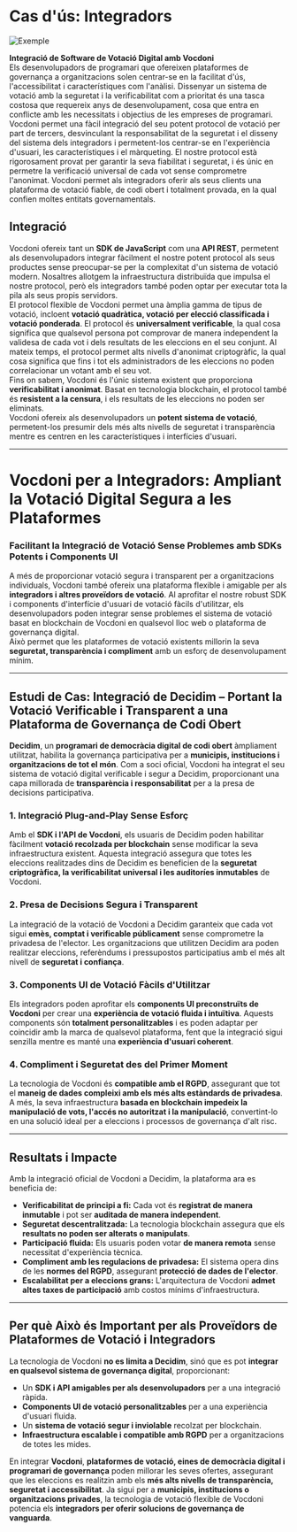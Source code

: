 # Cas d'ús: Integradors

![Exemple](/assets/software-integration.avif)

**Integració de Software de Votació Digital amb Vocdoni**  
Els desenvolupadors de programari que ofereixen plataformes de governança a organitzacions solen centrar-se en la facilitat d'ús, l'accessibilitat i característiques com l'anàlisi. Dissenyar un sistema de votació amb la seguretat i la verificabilitat com a prioritat és una tasca costosa que requereix anys de desenvolupament, cosa que entra en conflicte amb les necessitats i objectius de les empreses de programari.  
Vocdoni permet una fàcil integració del seu potent protocol de votació per part de tercers, desvinculant la responsabilitat de la seguretat i el disseny del sistema dels integradors i permetent-los centrar-se en l'experiència d'usuari, les característiques i el màrqueting. El nostre protocol està rigorosament provat per garantir la seva fiabilitat i seguretat, i és únic en permetre la verificació universal de cada vot sense comprometre l'anonimat. Vocdoni permet als integradors oferir als seus clients una plataforma de votació fiable, de codi obert i totalment provada, en la qual confien moltes entitats governamentals.

## Integració

Vocdoni ofereix tant un **SDK de JavaScript** com una **API REST**, permetent als desenvolupadors integrar fàcilment el nostre potent protocol als seus productes sense preocupar-se per la complexitat d'un sistema de votació modern. Nosaltres allotgem la infraestructura distribuïda que impulsa el nostre protocol, però els integradors també poden optar per executar tota la pila als seus propis servidors.  
El protocol flexible de Vocdoni permet una àmplia gamma de tipus de votació, incloent **votació quadràtica, votació per elecció classificada i votació ponderada**. El protocol és **universalment verificable**, la qual cosa significa que qualsevol persona pot comprovar de manera independent la validesa de cada vot i dels resultats de les eleccions en el seu conjunt. Al mateix temps, el protocol permet alts nivells d'anonimat criptogràfic, la qual cosa significa que fins i tot els administradors de les eleccions no poden correlacionar un votant amb el seu vot.  
Fins on sabem, Vocdoni és l'únic sistema existent que proporciona **verificabilitat i anonimat**. Basat en tecnologia blockchain, el protocol també és **resistent a la censura**, i els resultats de les eleccions no poden ser eliminats.  
Vocdoni ofereix als desenvolupadors un **potent sistema de votació**, permetent-los presumir dels més alts nivells de seguretat i transparència mentre es centren en les característiques i interfícies d'usuari.

---

# **Vocdoni per a Integradors: Ampliant la Votació Digital Segura a les Plataformes**

### **Facilitant la Integració de Votació Sense Problemes amb SDKs Potents i Components UI**

A més de proporcionar votació segura i transparent per a organitzacions individuals, Vocdoni també ofereix una plataforma flexible i amigable per als **integradors i altres proveïdors de votació**. Al aprofitar el nostre robust SDK i components d'interfície d'usuari de votació fàcils d'utilitzar, els desenvolupadors poden integrar sense problemes el sistema de votació basat en blockchain de Vocdoni en qualsevol lloc web o plataforma de governança digital.  
Això permet que les plataformes de votació existents millorin la seva **seguretat, transparència i compliment** amb un esforç de desenvolupament mínim.

---

## **Estudi de Cas: Integració de Decidim – Portant la Votació Verificable i Transparent a una Plataforma de Governança de Codi Obert**

**Decidim**, un **programari de democràcia digital de codi obert** àmpliament utilitzat, habilita la governança participativa per a **municipis, institucions i organitzacions de tot el món**. Com a soci oficial, Vocdoni ha integrat el seu sistema de votació digital verificable i segur a Decidim, proporcionant una capa millorada de **transparència i responsabilitat** per a la presa de decisions participativa.

### **1. Integració Plug-and-Play Sense Esforç**

Amb el **SDK i l'API de Vocdoni**, els usuaris de Decidim poden habilitar fàcilment **votació recolzada per blockchain** sense modificar la seva infraestructura existent. Aquesta integració assegura que totes les eleccions realitzades dins de Decidim es beneficien de la **seguretat criptogràfica, la verificabilitat universal i les auditoríes inmutables** de Vocdoni.

### **2. Presa de Decisions Segura i Transparent**

La integració de la votació de Vocdoni a Decidim garanteix que cada vot sigui **emès, comptat i verificable públicament** sense comprometre la privadesa de l'elector. Les organitzacions que utilitzen Decidim ara poden realitzar eleccions, referèndums i pressupostos participatius amb el més alt nivell de **seguretat i confiança**.

### **3. Components UI de Votació Fàcils d'Utilitzar**

Els integradors poden aprofitar els **components UI preconstruïts de Vocdoni** per crear una **experiència de votació fluida i intuïtiva**. Aquests components són **totalment personalitzables** i es poden adaptar per coincidir amb la marca de qualsevol plataforma, fent que la integració sigui senzilla mentre es manté una **experiència d'usuari coherent**.

### **4. Compliment i Seguretat des del Primer Moment**

La tecnologia de Vocdoni és **compatible amb el RGPD**, assegurant que tot el **maneig de dades compleixi amb els més alts estàndards de privadesa**. A més, la seva infraestructura **basada en blockchain impedeix la manipulació de vots, l'accés no autoritzat i la manipulació**, convertint-lo en una solució ideal per a eleccions i processos de governança d'alt risc.

---

## **Resultats i Impacte**

Amb la integració oficial de Vocdoni a Decidim, la plataforma ara es beneficia de:

- **Verificabilitat de principi a fi:** Cada vot és **registrat de manera inmutable** i pot ser **auditada de manera independent**.
- **Seguretat descentralitzada:** La tecnologia blockchain assegura que els **resultats no poden ser alterats o manipulats**.
- **Participació fluida:** Els usuaris poden votar **de manera remota** sense necessitat d'experiència tècnica.
- **Compliment amb les regulacions de privadesa:** El sistema opera dins de les **normes del RGPD**, assegurant **protecció de dades de l'elector**.
- **Escalabilitat per a eleccions grans:** L'arquitectura de Vocdoni **admet altes taxes de participació** amb costos mínims d'infraestructura.

---

## **Per què Això és Important per als Proveïdors de Plataformes de Votació i Integradors**

La tecnologia de Vocdoni **no es limita a Decidim**, sinó que es pot **integrar en qualsevol sistema de governança digital**, proporcionant:

- Un **SDK i API amigables per als desenvolupadors** per a una integració ràpida.
- **Components UI de votació personalitzables** per a una experiència d'usuari fluida.
- Un **sistema de votació segur i inviolable** recolzat per blockchain.
- **Infraestructura escalable i compatible amb RGPD** per a organitzacions de totes les mides.

En integrar **Vocdoni**, **plataformes de votació, eines de democràcia digital i programari de governança** poden millorar les seves ofertes, assegurant que les eleccions es realitzin amb els **més alts nivells de transparència, seguretat i accessibilitat**. Ja sigui per a **municipis, institucions o organitzacions privades**, la tecnologia de votació flexible de Vocdoni potencia els **integradors per oferir solucions de governança de vanguarda**.
